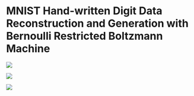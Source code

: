 # MNIST Hand-written Digit Data Reconstruction and Generation with Bernoulli Restricted Boltzmann Machine

![](https://github.com/timzhang642/MNIST-RBM/blob/master/original.png)


![](https://github.com/timzhang642/MNIST-RBM/blob/master/learned_latent_features.png)


![](https://github.com/timzhang642/MNIST-RBM/blob/master/reconstruction.png)

